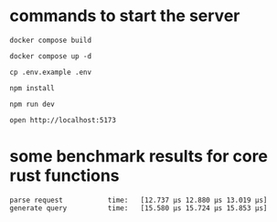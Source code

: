 # commands to start the server

```
docker compose build
```

```
docker compose up -d
```

```
cp .env.example .env
```

```
npm install
```

```
npm run dev
```

```
open http://localhost:5173
```

# some benchmark results for core rust functions
```
parse request           time:   [12.737 µs 12.880 µs 13.019 µs]
generate query          time:   [15.580 µs 15.724 µs 15.853 µs]
```